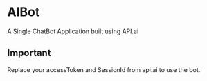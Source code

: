 # AIBot
A Single ChatBot Application built using API.ai

## Important
Replace your accessToken and SessionId from api.ai to use the bot.
